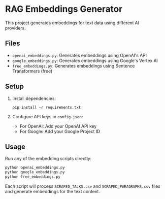 # RAG Embeddings Generator

This project generates embeddings for text data using different AI providers.

## Files

- `openai_embeddings.py`: Generates embeddings using OpenAI's API
- `google_embeddings.py`: Generates embeddings using Google's Vertex AI
- `free_embeddings.py`: Generates embeddings using Sentence Transformers (free)

## Setup

1. Install dependencies:
   ```
   pip install -r requirements.txt
   ```

2. Configure API keys in `config.json`:
   - For OpenAI: Add your OpenAI API key
   - For Google: Add your Google Project ID

## Usage

Run any of the embedding scripts directly:

```bash
python openai_embeddings.py
python google_embeddings.py
python free_embeddings.py
```

Each script will process `SCRAPED_TALKS.csv` and `SCRAPED_PARAGRAPHS.csv` files and generate embeddings for the text content.
